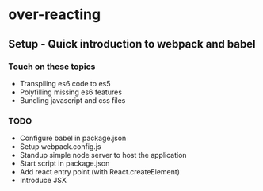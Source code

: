 # over-reacting

## Setup - Quick introduction to webpack and babel

### Touch on these topics

* Transpiling es6 code to es5
* Polyfilling missing es6 features
* Bundling javascript and css files

### TODO

* Configure babel in package.json
* Setup webpack.config.js
* Standup simple node server to host the application
* Start script in package.json
* Add react entry point (with React.createElement)
* Introduce JSX